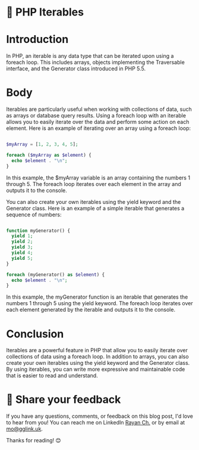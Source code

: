 # 📝 PHP Iterables
# Introduction
In PHP, an iterable is any data type that can be iterated upon using a foreach loop. This includes arrays, objects implementing the Traversable interface, and the Generator class introduced in PHP 5.5.

# Body
Iterables are particularly useful when working with collections of data, such as arrays or database query results. Using a foreach loop with an iterable allows you to easily iterate over the data and perform some action on each element. Here is an example of iterating over an array using a foreach loop:

```php

$myArray = [1, 2, 3, 4, 5];

foreach ($myArray as $element) {
  echo $element . "\n";
}
```
In this example, the $myArray variable is an array containing the numbers 1 through 5. The foreach loop iterates over each element in the array and outputs it to the console.

You can also create your own iterables using the yield keyword and the Generator class. Here is an example of a simple iterable that generates a sequence of numbers:

```php

function myGenerator() {
  yield 1;
  yield 2;
  yield 3;
  yield 4;
  yield 5;
}

foreach (myGenerator() as $element) {
  echo $element . "\n";
}
```
In this example, the myGenerator function is an iterable that generates the numbers 1 through 5 using the yield keyword. The foreach loop iterates over each element generated by the iterable and outputs it to the console.

# Conclusion
Iterables are a powerful feature in PHP that allow you to easily iterate over collections of data using a foreach loop. In addition to arrays, you can also create your own iterables using the yield keyword and the Generator class. By using iterables, you can write more expressive and maintainable code that is easier to read and understand.
# 📣 Share your feedback

If you have any questions, comments, or feedback on this blog post, I'd love to hear from you! You can reach me on LinkedIn [Rayan Ch.](https://www.linkedin.com/in/rayan-ch-b787ab224/) or by email at [mo@gglink.uk](mailto:mo@gglink.uk).

Thanks for reading! 😊
